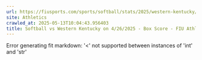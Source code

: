 ```yaml
---
url: https://fiusports.com/sports/softball/stats/2025/western-kentucky/boxscore/12827
site: Athletics
crawled_at: 2025-05-13T10:04:43.956403
title: Softball vs Western Kentucky on 4/26/2025 - Box Score - FIU Athletics
---
```


Error generating fit markdown: '<' not supported between instances of 'int' and 'str'